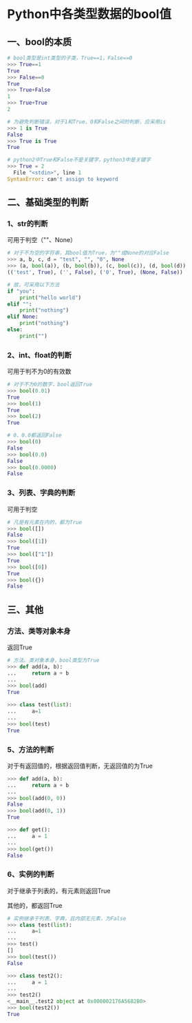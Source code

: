 # Python中各类型数据的bool值

## 一、bool的本质

~~~python
# bool类型是int类型的子类，True==1，False==0
>>> True==1
True
>>> False==0
True
>>> True+False
1
>>> True+True
2

# 为避免判断错误，对于1和True、0和False之间的判断，应采用is
>>> 1 is True
False
>>> True is True
True

# python2中True和False不是关键字，python3中是关键字
>>> True = 2
  File "<stdin>", line 1
SyntaxError: can't assign to keyword
~~~

## 二、基础类型的判断

### 1、str的判断

可用于判空（""、None）

~~~python
# 对于不为空的字符串，其bool值为True，为""或None的对应False
>>> a, b, c, d = "test", "", "0", None
>>> (a, bool(a)), (b, bool(b)), (c, bool(c)), (d, bool(d))
(('test', True), ('', False), ('0', True), (None, False))

# 故，可采用以下方法
if "you":
    print("hello world")
elif "":
    print("nothing")
elif None:
    print("nothing")
else:
    print("")
~~~

### 2、int、float的判断

可用于判不为0的有效数

~~~python
# 对于不为0的数字，bool返回True
>>> bool(0.01)
True
>>> bool(1)
True
>>> bool(2)
True

# 0、0.0都返回False
>>> bool(0)
False
>>> bool(0.0)
False
>>> bool(0.0000)
False
~~~

### 3、列表、字典的判断

可用于判空

~~~python
# 凡是有元素在内的，都为True
>>> bool([])
False
>>> bool([1])
True
>>> bool(["1"])
True
>>> bool([0])
True
>>> bool({})
False
~~~

## 三、其他

### 方法、类等对象本身

返回True

~~~python
# 方法、类对象本身，bool类型为True
>>> def add(a, b):
...     return a + b
...
>>> bool(add)
True

>>> class test(list):
...     a=1
...
>>> bool(test)
True
~~~

### 5、方法的判断

对于有返回值的，根据返回值判断，无返回值的为True

~~~python
>>> def add(a, b):
...     return a + b
...
>>> bool(add(0, 0))
False
>>> bool(add(0, 1))
True

>>> def get():
...     a = 1
...
>>> bool(get())
False
~~~

### 6、实例的判断

对于继承于列表的，有元素则返回True

其他的，都返回True

~~~python
# 实例继承于列表、字典，且内部无元素，为False
>>> class test(list):
...     a=1
...
>>> test()
[]
>>> bool(test())
False

>>> class test2():
...     a = 1
...
>>> test2()
<__main__.test2 object at 0x000002176A5682B0>
>>> bool(test2())
True
~~~




